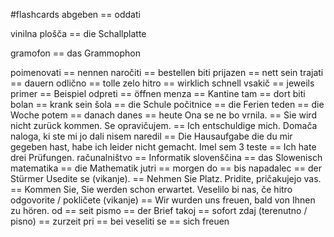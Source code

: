 #flashcards
abgeben == oddati
<!--SR:!2024-10-08,1,230-->
vinilna plošča == die Schallplatte
<!--SR:!2024-10-08,1,228-->
gramofon == das Grammophon
<!--SR:!2024-10-09,2,248-->
poimenovati == nennen
naročiti == bestellen
biti prijazen == nett sein
trajati == dauern
odlično == tolle
zelo hitro == wirklich schnell
vsakič == jeweils
primer == Beispiel
odpreti == öffnen
menza == Kantine
tam == dort
biti bolan == krank sein
šola == die Schule
počitnice == die Ferien
teden == die Woche
potem == danach
danes == heute
Ona se ne bo vrnila. == Sie wird nicht zurück kommen.
Se opravičujem. == Ich entschuldige mich.
Domača naloga, ki ste mi jo dali nisem naredil == Die Hausaufgabe die du mir gegeben hast, habe ich leider nicht gemacht.
Imel sem 3 teste == Ich hate drei Prüfungen.
računalništvo == Informatik
slovenščina == das Slowenisch
matematika == die Mathematik
jutri == morgen
do == bis
napadalec == der Stürmer
Usedite se (vikanje). == Nehmen Sie Platz.
Pridite, pričakujejo vas. == Kommen Sie, Sie werden schon erwartet.
Veselilo bi nas, če hitro odgovorite / pokličete (vikanje) == Wir wurden uns freuen, bald von Ihnen zu hören.
od == seit
pismo == der Brief
takoj == sofort
zdaj (terenutno / pisno) == zurzeit
pri == bei
veseliti se == sich freuen